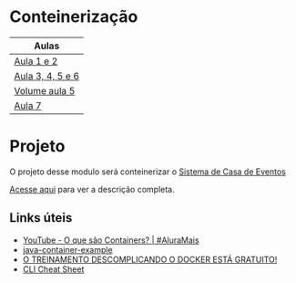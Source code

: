 # Conteinerização

| Aulas                                                         |
| ------------------------------------------------------------- |
| [Aula 1 e 2](./aula_1_2/README.md)                            |
| [Aula 3, 4, 5 e 6](./aula_3_4_5_6/README.md)                  |
| [Volume aula 5](./aula_3_4_5_6/meu-frontend_aula_5/README.md) |
| [Aula 7](./aula_7/README.md)                                  |

# Projeto

O projeto desse modulo será conteinerizar o [Sistema de Casa de Eventos](https://github.com/roofranklin/casa-de-eventos-react)

[Acesse aqui](./projeto/README.md) para ver a descrição completa.

## Links úteis

- [YouTube -  O que são Containers? | #AluraMais ](https://www.youtube.com/watch?v=jv4_sLlGOS0)
- [java-container-example](https://github.com/lucassc/java-container-example)
- [O TREINAMENTO DESCOMPLICANDO O DOCKER ESTÁ GRATUITO!](https://www.youtube.com/watch?v=Wm99C_f7Kxw&list=PLf-O3X2-mxDn1VpyU2q3fuI6YYeIWp5rR)
- [CLI Cheat Sheet](https://docs.docker.com/get-started/docker_cheatsheet.pdf)
